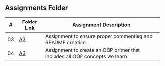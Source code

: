 ##  Assignments Folder

|   #   | Folder Link | Assignment Description |
| :---: | ----------- | ---------------------- |
|   03  |[A3](https://github.com/EthanJBailey/2143-OOP-bailey/tree/main/Assignments/A03)| Assignment to ensure proper commenting and README creation.|
|   04  |[A3](https://github.com/EthanJBailey/2143-OOP-bailey/tree/main/Assignments/A04)| Assignment to create an OOP primer that includes all OOP concepts we learn.|
